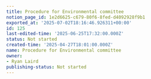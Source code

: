 ```yaml
---
title: Procedure for Environmental committee
notion_page_id: 1e2d6625-c679-80f6-8fed-d4092928f9b1
exported_at: '2025-07-02T18:16:46.926311+00:00'
id: 125
last-edited-time: '2025-06-25T17:32:00.000Z'
status: Not started
created-time: '2025-04-27T18:01:00.000Z'
name: Procedure for Environmental committee
owner:
- Ryan Laird
publishing-status: Not started
---
```


<!-- Unsupported block type: table_of_contents -->

<!-- Unsupported block type: unsupported -->


